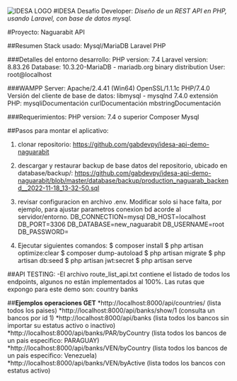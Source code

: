 ![IDESA LOGO](https://www.idesa.com.py/img/iconos/logo_idesa.png)
#IDESA Desafío Developer:
*Diseño de un REST API en PHP, usando Laravel, con base de datos mysql.*

#Proyecto: Naguarabit API

##Resumen Stack usado:
Mysql/MariaDB
Laravel
PHP 

###Detalles del entorno desarrollo:
PHP version: 7.4
Laravel version: 8.83.26
Database: 10.3.20-MariaDB - mariadb.org binary distribution
User: root@localhost

###WAMPP Server:
Apache/2.4.41 (Win64) OpenSSL/1.1.1c PHP/7.4.0
Versión del cliente de base de datos: libmysql - mysqlnd 7.4.0
extensión PHP: mysqliDocumentación curlDocumentación mbstringDocumentación

###Requerimientos:
PHP version: 7.4 o superior
Composer
Mysql



##Pasos para montar el aplicativo:

1. clonar repositorio:
https://github.com/gabdevpy/idesa-api-demo-naguarabit

2. descargar y restaurar backup de base datos del repositorio, ubicado en database/backup/:
https://github.com/gabdevpy/idesa-api-demo-naguarabit/blob/master/database/backup/production_naguarab_backend__2022-11-18_13-32-50.sql

3. revisar configuracion en archivo .env.
Modificar solo si hace falta, por ejemplo, para ajustar parametros conexion bd acorde al servidor/entorno.
DB_CONNECTION=mysql
DB_HOST=localhost
DB_PORT=3306
DB_DATABASE=new_naguarabit
DB_USERNAME=root
DB_PASSWORD=

4. Ejecutar siguientes comandos:
$ composer install
$ php artisan optimize:clear
$ composer dump-autoload
$ php artisan migrate
$ php artisan db:seed
$ php artisan jwt:secret
$ php artisan serve



##API TESTING:
-El archivo route_list_api.txt contiene el listado de todos los endpoints, algunos no están implementados al 100%.
Las rutas que expongo para este demo son:
country
banks

##**Ejemplos operaciones GET**
*http://localhost:8000/api/countries/ (lista todos los paises)
*http://localhost:8000/api/banks/show/1 (consulta un bancos por id 1)
*http://localhost:8000/api/banks (lista todos los bancos sin importar su estatus activo o inactivo)
*http://localhost:8000/api/banks/PAR/byCountry (lista todos los bancos de un pais especifico: PARAGUAY)
*http://localhost:8000/api/banks/VEN/byCountry (lista todos los bancos de un pais especifico: Venezuela)
*http://localhost:8000/api/banks/VEN/byActive (lista todos los bancos con estatus activo)
